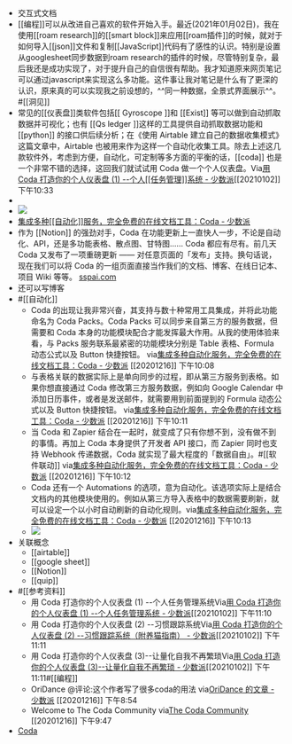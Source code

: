 - 交互式文档
- [[编程]]可以从改进自己喜欢的软件开始入手。最近(2021年01月02日)，我在使用[[roam research]]的[[smart block]]来应用[[roam插件]]的时候，就对于如何导入[[json]]文件和复制[[JavaScript]]代码有了感性的认识。特别是设置从googlesheet同步数据到roam research的插件的时候，尽管特别复杂，最后我还是成功实现了，对于提升自己的自信很有帮助。我才知道原来网页笔记可以通过javascript来实现这么多功能。这件事让我对笔记是什么有了更深的认识，原来真的可以实现我之前设想的，^^同一种数据，全景式界面展示^^。#[[洞见]]
- 常见的[[仪表盘]]类软件包括[[ Gyroscope ]]和 [[Exist]] 等可以做到自动抓取数据并可视化；也有 [[Qs ledger ]]这样的工具提供自动抓取数据功能和[[python]] 的接口供后续分析；在《使用 Airtable 建立自己的数据收集模式》这篇文章中，Airtable 也被用来作为这样一个自动化收集工具。除去上述这几款软件外，考虑到方便，自动化，可定制等多方面的平衡的话，[[coda]] 也是一个非常不错的选择，这回我们就试试用 Coda 做一个个人仪表盘。Via[用 Coda 打造你的个人仪表盘 (1) --个人[[任务管理]]系统 - 少数派](https://sspai.com/post/56394)[[20210102]] 下午10:33
- 
- ![](https://firebasestorage.googleapis.com/v0/b/firescript-577a2.appspot.com/o/imgs%2Fapp%2Fxinyiheng%2FABUS3To-xi.png?alt=media&token=8ff02404-874f-4a31-ae65-469ec50a9d37)
- [集成多种[[自动化]]服务，完全免费的在线文档工具：Coda - 少数派](https://www.diigo.com/outliner/diigo_items/904019/12128769/521456652?key=34d57b46e1)
- 作为 [[Notion]] 的强劲对手，Coda 在功能更新上一直快人一步，不论是自动化、API，还是多功能表格、散点图、甘特图…… Coda 都应有尽有。前几天 Coda 又发布了一项重磅更新 —— 对任意页面的「发布」支持。换句话说，现在我们可以将 Coda 的一组页面直接当作我们的文档、博客、在线日记本、项目 Wiki 等等。 [sspai.com](https://sspai.com/post/59145)
- 还可以写博客
- #[[自动化]]
    - Coda 的出现让我非常兴奋，其支持与数十种常用工具集成，并将此功能命名为 Coda Packs。Coda Packs 可以同步来自第三方的服务数据，但需要和 Coda 本身的功能模块配合才能发挥最大作用。从我的使用体验来看，与 Packs 服务联系最紧密的功能模块分别是 Table 表格、Formula 动态公式以及 Button 快捷按钮。
via[集成多种自动化服务，完全免费的在线文档工具：Coda - 少数派](https://sspai.com/post/56508)
[[20201216]] 下午10:08
    - 与表格关联的数据实际上是单向同步的过程，即从第三方服务到表格。如果你想直接通过 Coda 修改第三方服务数据，例如向 Google Calendar 中添加日历事件，或者是发送邮件，就需要用到前面提到的 Formula 动态公式以及 Button 快捷按钮。
via[集成多种自动化服务，完全免费的在线文档工具：Coda - 少数派](https://sspai.com/post/56508)
[[20201216]] 下午10:11
    - 当 Coda 和 Zapier 结合在一起时，就变成了只有你想不到，没有做不到的事情。再加上 Coda 本身提供了开发者 API 接口，而 Zapier 同时也支持 Webhook 传递数据，Coda 就实现了最大程度的「数据自由」。#[[软件联动]]
via[集成多种自动化服务，完全免费的在线文档工具：Coda - 少数派](https://sspai.com/post/56508)
[[20201216]] 下午10:12
    - Coda 还有一个 Automations 的选项，意为自动化。该选项实际上是结合文档内的其他模块使用的。例如从第三方导入表格中的数据需要刷新，就可以设定一个以小时自动刷新的自动化规则。via[集成多种自动化服务，完全免费的在线文档工具：Coda - 少数派](https://sspai.com/post/56508)
[[20201216]] 下午10:13
    - ![](https://firebasestorage.googleapis.com/v0/b/firescript-577a2.appspot.com/o/imgs%2Fapp%2Fxinyiheng%2FTwvaiZYWls.png?alt=media&token=a63ee50d-766e-494e-9d32-aec894c116ae)
- 关联概念
    - [[airtable]]
    - [[google sheet]]
    - [[Notion]]
    - [[quip]]
- #[[参考资料]]
    - 用 Coda 打造你的个人仪表盘 (1) --个人任务管理系统Via[用 Coda 打造你的个人仪表盘 (1) --个人任务管理系统 - 少数派](https://sspai.com/post/56394)[[20210102]] 下午11:10
    - 用 Coda 打造你的个人仪表盘 (2) --习惯跟踪系统Via[用 Coda 打造你的个人仪表盘 (2) --习惯跟踪系统（附养猫指南） - 少数派](https://sspai.com/post/56516)[[20210102]] 下午11:11
    - 用 Coda 打造你的个人仪表盘 (3)--让量化自我不再繁琐Via[用 Coda 打造你的个人仪表盘 (3)--让量化自我不再繁琐 - 少数派](https://sspai.com/post/56565)[[20210102]] 下午11:11#[[编程]]
    - OriDance @评论:这个作者写了很多coda的用法
via[OriDance 的文章 - 少数派](https://sspai.com/u/origamidance/posts)
[[20201216]] 下午8:54
    - Welcome to The Coda Community
via[The Coda Community](https://community.coda.io/)
[[20201216]] 下午9:47
- [Coda ](brain://api.thebrain.com/g7PXu0IyM0ucARb24SvxiA/7BvR0g-CCEG6EDEqgji8qw/Coda)
